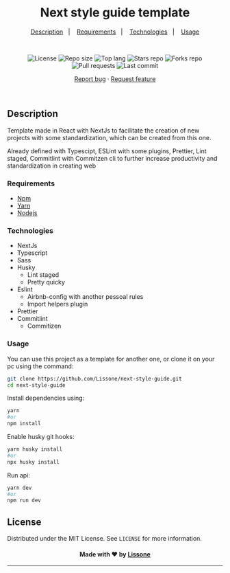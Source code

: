 <h1 align="center">
  Next style guide template
</h1>

<p align="center">
  <a href="#description">Description</a>&nbsp;&nbsp;&nbsp;|&nbsp;&nbsp;&nbsp;
  <a href="#requirements">Requirements</a>&nbsp;&nbsp;&nbsp;|&nbsp;&nbsp;&nbsp;
  <a href="#technologies">Technologies</a>&nbsp;&nbsp;&nbsp;|&nbsp;&nbsp;&nbsp;
  <a href="#usage">Usage</a>
</p>
<br />
<p align="center">
  <img src="https://img.shields.io/static/v1?label=license&message=MIT" alt="License">
  <img src="https://img.shields.io/github/repo-size/Lissone/next-style-guide" alt="Repo size" />
  <img src="https://img.shields.io/github/languages/top/Lissone/next-style-guide" alt="Top lang" />
  <img src="https://img.shields.io/github/stars/Lissone/next-style-guide" alt="Stars repo" />
  <img src="https://img.shields.io/github/forks/Lissone/next-style-guide" alt="Forks repo" />
  <img src="https://img.shields.io/github/issues-pr/Lissone/next-style-guide" alt="Pull requests" >
  <img src="https://img.shields.io/github/last-commit/Lissone/next-style-guide" alt="Last commit" />
</p>

<p align="center">
  <a href="https://github.com/Lissone/next-style-guide/issues">Report bug</a>
  ·
  <a href="https://github.com/Lissone/next-style-guide/issues">Request feature</a>
</p>

<br />

## Description

Template made in React with NextJs to facilitate the creation of new projects with some standardization, which can be created from this one.

 Already defined with Typescipt, ESLint with some plugins, Prettier, Lint staged, Commitlint with Commitzen cli to further increase productivity and standardization in creating web 

### Requirements

- [Npm](https://www.npmjs.com/)
- [Yarn](https://yarnpkg.com/)
- [Nodejs](https://nodejs.org/en/)

### Technologies

- NextJs
- Typescript
- Sass
- Husky
  - Lint staged
  - Pretty quicky
- Eslint
  - Airbnb-config with another pessoal rules
  - Import helpers plugin
- Prettier
- Commitlint
  - Commitizen

### Usage

You can use this project as a template for another one, or clone it on your pc using the command:

```bash
git clone https://github.com/Lissone/next-style-guide.git
cd next-style-guide
```

Install dependencies using:

```bash
yarn
#or
npm install
```

Enable husky git hooks:

```bash
yarn husky install
#or
npx husky install
```

Run api:

```bash
yarn dev
#or
npm run dev
```

## License

Distributed under the MIT License. See `LICENSE` for more information.

<h4 align="center">
  Made with ❤️ by <a href="https://github.com/Lissone" target="_blank">Lissone</a>
</h4>

<hr />